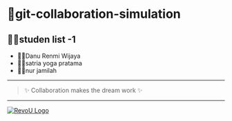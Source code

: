 # 🚀git-collaboration-simulation
## 👩‍💻studen list -1
- 👩‍💻Danu Renmi Wijaya
- 👩‍💻satria yoga pratama
- 👩‍💻nur jamilah
---
> ✨ Collaboration makes the dream work ✨
---
[![RevoU Logo](https://uploads-ssl.webflow.com/5f7f0b35cbb5e98b907cf937_Logo-RevoU-5.png)](https://revou.co)